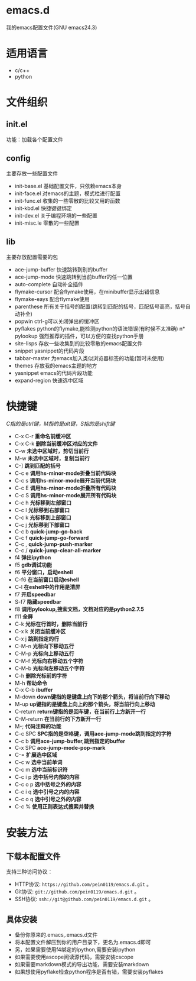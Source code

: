 emacs.d
=======
我的emacs配置文件(GNU emacs24.3)

# 适用语言 #

* c/c++
* python

# 文件组织 #

## init.el ##

功能：加载各个配置文件

## config ##
主要存放一些配置文件
* init-base.el 基础配置文件，只依赖emacs本身
* init-face.el 对emacs的主题，模式栏进行配置
* init-func.el 收集的一些零散的比较又用的函数
* init-kbd.el  快捷键键绑定
* init-dev.el  关于编程环境的一些配置
* init-misc.le 零散的一些配置

## lib ##
主要存放配置需要的包

* ace-jump-buffer 快速跳转到别的buffer
* ace-jump-mode 快速跳转到当前buffer的任一位置
* auto-complete 自动补全插件
* flymake-cursor 配合flymake使用，在minibuffer显示出错信息
* flymake-eays   配合flymake使用
* parenthese 所有关于括号的配置(跳转到匹配的括号，匹配括号高亮，括号自动补全)
* popwin ctrl-g可以关闭弹出的缓冲区
* pyflakes python的flymake,能检测python的语法错误(有时候不太准确)
n* pylookup 强烈推荐的插件，可以方便的查找python手册
* site-lisps 存放一些收集到的比较零散的emacs配置文件
* snippet yasnippet的代码片段
* tabbar-master 为emacs加入类似浏览器标签的功能(暂时未使用)
* themes 存放我的emacs主题的地方
* yasnippet emacs的代码片段功能
* expand-region 快速选中区域

# 快捷键 #
*C指的是ctrl键，M指的是alt键，S指的是shift键*
* C-x C-r **重命名前缓冲区**
* C-x C-k **删除当前缓冲区对应的文件**
* C-w **未选中区域时，剪切当前行**
* M-w **未选中区域时，复制当前行**
* C-] **跳到匹配的括号**
* C-c e **调用hs-minor-mode折叠当前代码块**
* C-c s **调用hs-minor-mode展开当前代码块**
* C-c E **调用hs-minor-mode折叠所有代码块**
* C-c S **调用hs-minor-mode展开所有代码块**
* C-c h **光标移到左部窗口**
* C-c l **光标移到右部窗口**
* C-c k **光标移到上部窗口**
* C-c j **光标移到下部窗口**
* C-c b **quick-jump-go-back**
* C-c f **quick-jump-go-forward**
* C-c , **quick-jump-push-marker**
* C-c / **quick-jump-clear-all-marker**
* f4 **弹出ipython**
* f5 **gdb调试功能**
* f6 **平分窗口，启动eshell**
* C-f6 **在当前窗口启动eshell**
* C-l **在eshell中的作用是清屏**
* f7 **开启speedbar**
* S-f7 **隐藏speedbar**
* f8 **调用pylookup,搜索文档，文档对应的是python2.7.5**
* f11 **全屏**
* C-k **光标在行首时，删除当前行**
* C-x k **关闭当前缓冲区**
* C-x j **跳到指定的行**
* C-M-n **光标向下移动五行**
* C-M-p **光标向上移动五行**
* C-M-f **光标向右移动五个字符**
* C-M-b **光标向左移动五个字符**
* C-h **删除光标前的字符**
* M-h **帮助命令**
* C-x C-b **ibuffer**
* M-down **down键指的是键盘上向下的那个箭头，将当前行向下移动**
* M-up **up键指的是键盘上向上的那个箭头，将当前行向上移动**
* C-return **return键指的是回车键，在当前行上方新开一行**
* C-M-return **在当前行的下方新开一行**
* M-; **代码注释的功能**
* C-c SPC **SPC指的是空格键，调用ace-jump-mode跳到指定的字符**
* C-c b **调用ace-jump-buffer,跳到指定的buffer**
* C-x SPC **ace-jump-mode-pop-mark**
* C-= **扩展选中区域**
* C-c w **选中当前单词**
* C-c m **选中当前标识符**
* C-c i p **选中括号内部的内容**
* C-c o p **选中括号之外的内容**
* C-c i q **选中引号之内的内容**
* C-c o q **选中引号之外的内容**
* C-c % **使用正则表达式搜索并替换**

# 安装方法 #

## 下载本配置文件 ##

支持三种访问协议：

* HTTP协议: `https://github.com/pein0119/emacs.d.git` 。
* Git协议: `git://github.com/pein0119/emacs.d.git` 。
* SSH协议: `ssh://git@github.com/pein0119/emacs.d.git` 。

## 具体安装 ##

* 备份你原来的.emacs,.emacs.d文件
* 将本配置文件解压到你的用户目录下，更名为.emacs.d即可
* 另，如果需要使用f4绑定的ipython,需要安装ipython
* 如果需要使用ascope阅读源代码，需要安装cscope
* 如果需要markdown模式的导出功能，需要安装markdown
* 如果想使用pyflake检查python程序是否有错，需要安装pyflakes
